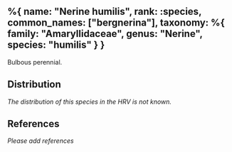 %{
    name: "Nerine humilis",
    rank: :species,
    common_names: ["bergnerina"],
    taxonomy: %{
        family: "Amaryllidaceae",
        genus: "Nerine",
        species: "humilis"
    }
}
---

Bulbous perennial.

<!-- read more -->

## Distribution

*The distribution of this species in the HRV is not known.*

## References

*Please add references*